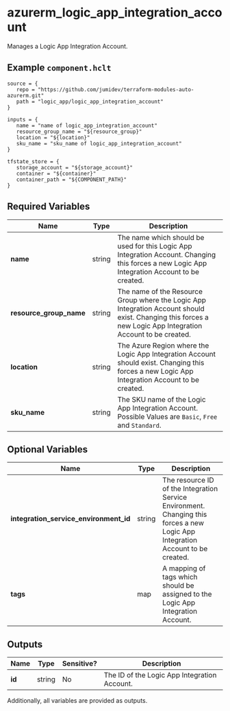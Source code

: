 # azurerm_logic_app_integration_account

Manages a Logic App Integration Account.

## Example `component.hclt`

```hcl
source = {
   repo = "https://github.com/jumidev/terraform-modules-auto-azurerm.git"   
   path = "logic_app/logic_app_integration_account"   
}

inputs = {
   name = "name of logic_app_integration_account"   
   resource_group_name = "${resource_group}"   
   location = "${location}"   
   sku_name = "sku_name of logic_app_integration_account"   
}

tfstate_store = {
   storage_account = "${storage_account}"   
   container = "${container}"   
   container_path = "${COMPONENT_PATH}"   
}

```

## Required Variables

| Name | Type |  Description |
| ---- | --------- |  ----------- |
| **name** | string |  The name which should be used for this Logic App Integration Account. Changing this forces a new Logic App Integration Account to be created. | 
| **resource_group_name** | string |  The name of the Resource Group where the Logic App Integration Account should exist. Changing this forces a new Logic App Integration Account to be created. | 
| **location** | string |  The Azure Region where the Logic App Integration Account should exist. Changing this forces a new Logic App Integration Account to be created. | 
| **sku_name** | string |  The SKU name of the Logic App Integration Account. Possible Values are `Basic`, `Free` and `Standard`. | 

## Optional Variables

| Name | Type |  Description |
| ---- | --------- |  ----------- |
| **integration_service_environment_id** | string |  The resource ID of the Integration Service Environment. Changing this forces a new Logic App Integration Account to be created. | 
| **tags** | map |  A mapping of tags which should be assigned to the Logic App Integration Account. | 



## Outputs

| Name | Type | Sensitive? | Description |
| ---- | ---- | --------- | --------- |
| **id** | string | No  | The ID of the Logic App Integration Account. | 

Additionally, all variables are provided as outputs.
